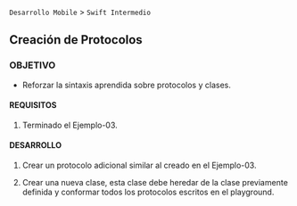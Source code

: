  

`Desarrollo Mobile` > `Swift Intermedio` 
	
## Creación de Protocolos 

### OBJETIVO 

- Reforzar la sintaxis aprendida sobre protocolos y clases. 

#### REQUISITOS 

1. Terminado el Ejemplo-03.

#### DESARROLLO

1. Crear un protocolo adicional similar al creado en el Ejemplo-03.

2. Crear una nueva clase, esta clase debe heredar de la clase previamente definida y conformar todos los protocolos escritos en el playground.
